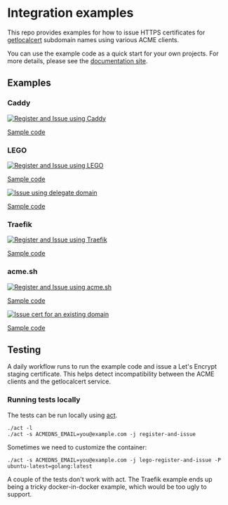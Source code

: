 # Integration examples

This repo provides examples for how to issue HTTPS certificates for [getlocalcert](https://www.getlocalcert.net) subdomain names using various ACME clients.

You can use the example code as a quick start for your own projects. For more details, please see the [documentation site](https://docs.getlocalcert.net/).

## Examples

### Caddy

[![Register and Issue using Caddy](https://github.com/robalexdev/getlocalcert-client-tests/actions/workflows/caddy.yml/badge.svg)](https://github.com/robalexdev/getlocalcert-client-tests/actions/workflows/caddy.yml)

[Sample code](/examples/caddy/)

### LEGO

[![Register and Issue using LEGO](https://github.com/robalexdev/getlocalcert-client-tests/actions/workflows/lego.yml/badge.svg)](https://github.com/robalexdev/getlocalcert-client-tests/actions/workflows/lego.yml)

[Sample code](/examples/lego/)

[![Issue using delegate domain](https://github.com/robalexdev/getlocalcert-client-tests/actions/workflows/lego-delegate.yml/badge.svg)](https://github.com/robalexdev/getlocalcert-client-tests/actions/workflows/lego-delegate.yml)

[Sample code](/examples/lego-delegate-domain/)

### Traefik

[![Register and Issue using Traefik](https://github.com/robalexdev/getlocalcert-client-tests/actions/workflows/traefik.yml/badge.svg)](https://github.com/robalexdev/getlocalcert-client-tests/actions/workflows/traefik.yml)

[Sample code](/examples/traefik/)

### acme.sh

[![Register and Issue using acme.sh](https://github.com/robalexdev/getlocalcert-client-tests/actions/workflows/acmesh.yml/badge.svg)](https://github.com/robalexdev/getlocalcert-client-tests/actions/workflows/acmesh.yml)

[Sample code](/examples/acme.sh/)

[![Issue cert for an existing domain](https://github.com/robalexdev/getlocalcert-client-tests/actions/workflows/existing-domain.yml/badge.svg)](https://github.com/robalexdev/getlocalcert-client-tests/actions/workflows/existing-domain.yml)

[Sample code](.github/workflows/existing-domain.yml)

## Testing

A daily workflow runs to run the example code and issue a Let's Encrypt staging certificate.
This helps detect incompatibility between the ACME clients and the getlocalcert service.

### Running tests locally

The tests can be run locally using [act](https://github.com/nektos/act).

    ./act -l
    ./act -s ACMEDNS_EMAIL=you@example.com -j register-and-issue

Sometimes we need to customize the container:

    ./act -s ACMEDNS_EMAIL=you@example.com -j lego-register-and-issue -P ubuntu-latest=golang:latest

A couple of the tests don't work with act.
The Traefik example ends up being a tricky docker-in-docker example, which would be too ugly to support.
